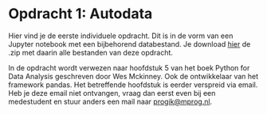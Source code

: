 # Opdracht 1: Autodata

Hier vind je de eerste individuele opdracht. Dit is in de vorm van een Jupyter notebook met een bijbehorend databestand. Je download [hier](https://ci.mprog.nl/course/assignments/autodata/autodata.zip) de .zip met daarin alle bestanden van deze opdracht.

In de opdracht wordt verwezen naar hoofdstuk 5 van het boek Python for Data Analysis geschreven door Wes Mckinney. Ook de ontwikkelaar van het framework pandas. Het betreffende hoofdstuk is eerder verspreid via email. Heb je deze email niet ontvangen, vraag dan eerst even bij een medestudent en stuur anders een mail naar progik@mprog.nl.
